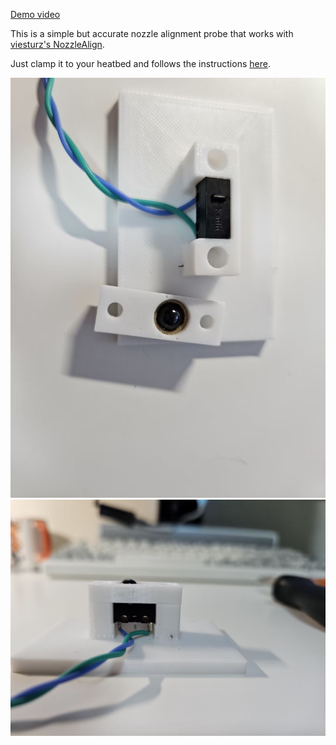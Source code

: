 [Demo video](https://www.bilibili.com/video/BV1hH4y1u7oX/)

This is a simple but accurate nozzle alignment probe that works with [viesturz's NozzleAlign](https://github.com/viesturz/NozzleAlign).

Just clamp it to your heatbed and follows the instructions [here](https://github.com/viesturz/NozzleAlign/blob/main/README.md#klipper-integration).

![](../imgs/nozzle_align/1.jpg)
![](../imgs/nozzle_align/2.jpg)
